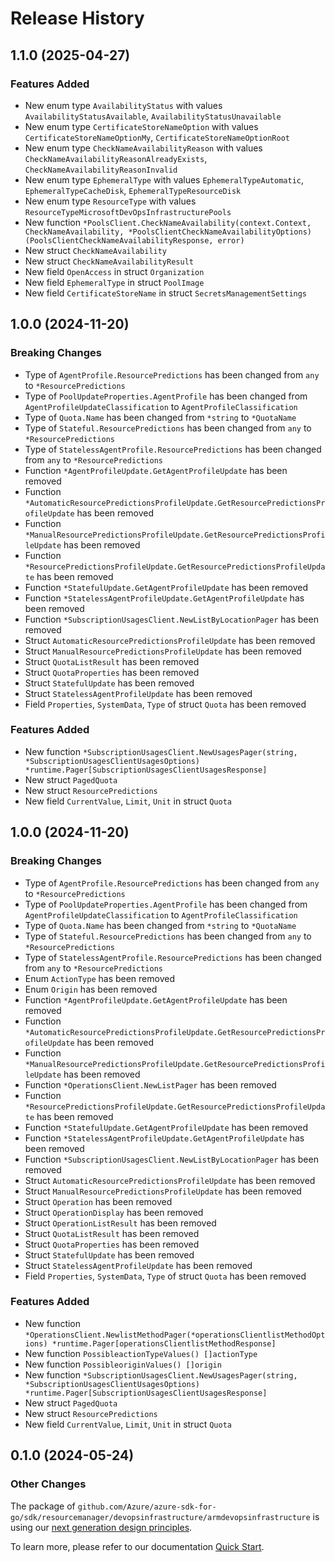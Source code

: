 # Release History

## 1.1.0 (2025-04-27)
### Features Added

- New enum type `AvailabilityStatus` with values `AvailabilityStatusAvailable`, `AvailabilityStatusUnavailable`
- New enum type `CertificateStoreNameOption` with values `CertificateStoreNameOptionMy`, `CertificateStoreNameOptionRoot`
- New enum type `CheckNameAvailabilityReason` with values `CheckNameAvailabilityReasonAlreadyExists`, `CheckNameAvailabilityReasonInvalid`
- New enum type `EphemeralType` with values `EphemeralTypeAutomatic`, `EphemeralTypeCacheDisk`, `EphemeralTypeResourceDisk`
- New enum type `ResourceType` with values `ResourceTypeMicrosoftDevOpsInfrastructurePools`
- New function `*PoolsClient.CheckNameAvailability(context.Context, CheckNameAvailability, *PoolsClientCheckNameAvailabilityOptions) (PoolsClientCheckNameAvailabilityResponse, error)`
- New struct `CheckNameAvailability`
- New struct `CheckNameAvailabilityResult`
- New field `OpenAccess` in struct `Organization`
- New field `EphemeralType` in struct `PoolImage`
- New field `CertificateStoreName` in struct `SecretsManagementSettings`


## 1.0.0 (2024-11-20)
### Breaking Changes

- Type of `AgentProfile.ResourcePredictions` has been changed from `any` to `*ResourcePredictions`
- Type of `PoolUpdateProperties.AgentProfile` has been changed from `AgentProfileUpdateClassification` to `AgentProfileClassification`
- Type of `Quota.Name` has been changed from `*string` to `*QuotaName`
- Type of `Stateful.ResourcePredictions` has been changed from `any` to `*ResourcePredictions`
- Type of `StatelessAgentProfile.ResourcePredictions` has been changed from `any` to `*ResourcePredictions`
- Function `*AgentProfileUpdate.GetAgentProfileUpdate` has been removed
- Function `*AutomaticResourcePredictionsProfileUpdate.GetResourcePredictionsProfileUpdate` has been removed
- Function `*ManualResourcePredictionsProfileUpdate.GetResourcePredictionsProfileUpdate` has been removed
- Function `*ResourcePredictionsProfileUpdate.GetResourcePredictionsProfileUpdate` has been removed
- Function `*StatefulUpdate.GetAgentProfileUpdate` has been removed
- Function `*StatelessAgentProfileUpdate.GetAgentProfileUpdate` has been removed
- Function `*SubscriptionUsagesClient.NewListByLocationPager` has been removed
- Struct `AutomaticResourcePredictionsProfileUpdate` has been removed
- Struct `ManualResourcePredictionsProfileUpdate` has been removed
- Struct `QuotaListResult` has been removed
- Struct `QuotaProperties` has been removed
- Struct `StatefulUpdate` has been removed
- Struct `StatelessAgentProfileUpdate` has been removed
- Field `Properties`, `SystemData`, `Type` of struct `Quota` has been removed

### Features Added

- New function `*SubscriptionUsagesClient.NewUsagesPager(string, *SubscriptionUsagesClientUsagesOptions) *runtime.Pager[SubscriptionUsagesClientUsagesResponse]`
- New struct `PagedQuota`
- New struct `ResourcePredictions`
- New field `CurrentValue`, `Limit`, `Unit` in struct `Quota`


## 1.0.0 (2024-11-20)
### Breaking Changes

- Type of `AgentProfile.ResourcePredictions` has been changed from `any` to `*ResourcePredictions`
- Type of `PoolUpdateProperties.AgentProfile` has been changed from `AgentProfileUpdateClassification` to `AgentProfileClassification`
- Type of `Quota.Name` has been changed from `*string` to `*QuotaName`
- Type of `Stateful.ResourcePredictions` has been changed from `any` to `*ResourcePredictions`
- Type of `StatelessAgentProfile.ResourcePredictions` has been changed from `any` to `*ResourcePredictions`
- Enum `ActionType` has been removed
- Enum `Origin` has been removed
- Function `*AgentProfileUpdate.GetAgentProfileUpdate` has been removed
- Function `*AutomaticResourcePredictionsProfileUpdate.GetResourcePredictionsProfileUpdate` has been removed
- Function `*ManualResourcePredictionsProfileUpdate.GetResourcePredictionsProfileUpdate` has been removed
- Function `*OperationsClient.NewListPager` has been removed
- Function `*ResourcePredictionsProfileUpdate.GetResourcePredictionsProfileUpdate` has been removed
- Function `*StatefulUpdate.GetAgentProfileUpdate` has been removed
- Function `*StatelessAgentProfileUpdate.GetAgentProfileUpdate` has been removed
- Function `*SubscriptionUsagesClient.NewListByLocationPager` has been removed
- Struct `AutomaticResourcePredictionsProfileUpdate` has been removed
- Struct `ManualResourcePredictionsProfileUpdate` has been removed
- Struct `Operation` has been removed
- Struct `OperationDisplay` has been removed
- Struct `OperationListResult` has been removed
- Struct `QuotaListResult` has been removed
- Struct `QuotaProperties` has been removed
- Struct `StatefulUpdate` has been removed
- Struct `StatelessAgentProfileUpdate` has been removed
- Field `Properties`, `SystemData`, `Type` of struct `Quota` has been removed

### Features Added

- New function `*OperationsClient.NewlistMethodPager(*operationsClientlistMethodOptions) *runtime.Pager[operationsClientlistMethodResponse]`
- New function `PossibleactionTypeValues() []actionType`
- New function `PossibleoriginValues() []origin`
- New function `*SubscriptionUsagesClient.NewUsagesPager(string, *SubscriptionUsagesClientUsagesOptions) *runtime.Pager[SubscriptionUsagesClientUsagesResponse]`
- New struct `PagedQuota`
- New struct `ResourcePredictions`
- New field `CurrentValue`, `Limit`, `Unit` in struct `Quota`


## 0.1.0 (2024-05-24)
### Other Changes

The package of `github.com/Azure/azure-sdk-for-go/sdk/resourcemanager/devopsinfrastructure/armdevopsinfrastructure` is using our [next generation design principles](https://azure.github.io/azure-sdk/general_introduction.html).

To learn more, please refer to our documentation [Quick Start](https://aka.ms/azsdk/go/mgmt).